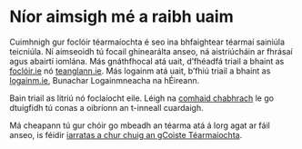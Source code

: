 # Níor aimsigh mé a raibh uaim

Cuimhnigh gur foclóir téarmaíochta é seo ina bhfaightear téarmaí sainiúla teicniúla. Ní aimseoidh tú focail ghinearálta anseo, ná aistriúcháin ar fhrásaí agus abairtí iomlána. Más gnáthfhocal atá uait, d’fhéadfá triail a bhaint as [foclóir.ie](https://www.focloir.ie/ga/) nó [teanglann.ie](https://www.teanglann.ie/ga/). Más logainm atá uait, b’fhiú triail a bhaint as [logainm.ie](https://www.logainm.ie/ga/), Bunachar Logainmneacha na hÉireann.

Bain triail as litriú nó foclaíocht eile. Léigh na [comhaid chabhrach](/cabhair/conas-usaid.ga) le go dtuigfidh tú conas a oibríonn an t-inneall cuardaigh.

Má cheapann tú gur chóir go mbeadh an téarma atá á lorg agat ar fáil anseo, is féidir [iarratas a chur chuig an gCoiste Téarmaíochta](/ceist/).
